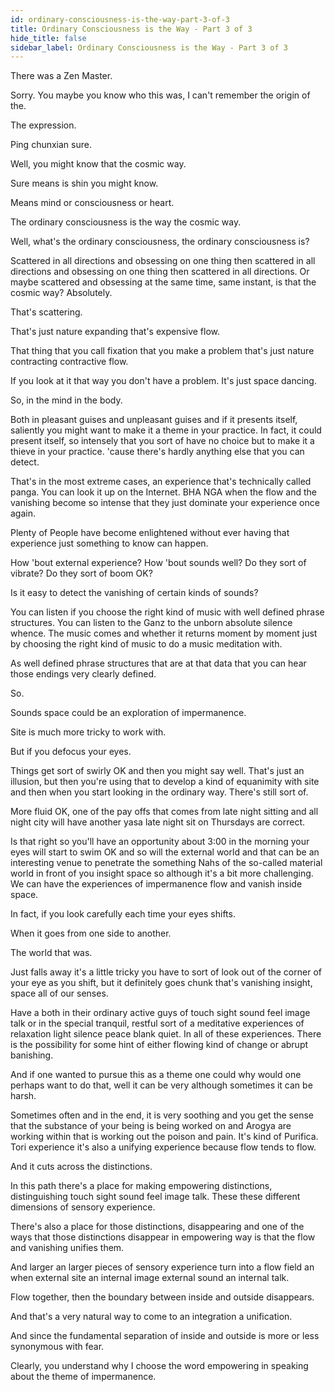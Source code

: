 ```yaml
---
id: ordinary-consciousness-is-the-way-part-3-of-3
title: Ordinary Consciousness is the Way - Part 3 of 3
hide_title: false
sidebar_label: Ordinary Consciousness is the Way - Part 3 of 3
---
```

There was a Zen Master.



Sorry. You maybe you know who this was, I can't remember the origin of the.

The expression.



Ping chunxian sure.



Well, you might know that the cosmic way.

Sure means is shin you might know.

Means mind or consciousness or heart.

The ordinary consciousness is the way the cosmic way.

Well, what's the ordinary consciousness, the ordinary consciousness is?

Scattered in all directions and obsessing on one thing then scattered in all directions and obsessing on one thing then scattered in all directions. Or maybe scattered and obsessing at the same time, same instant, is that the cosmic way? Absolutely.

That's scattering.

That's just nature expanding that's expensive flow.

That thing that you call fixation that you make a problem that's just nature contracting contractive flow.

If you look at it that way you don't have a problem. It's just space dancing.

So, in the mind in the body.

Both in pleasant guises and unpleasant guises and if it presents itself, saliently you might want to make it a theme in your practice. In fact, it could present itself, so intensely that you sort of have no choice but to make it a thieve in your practice. 'cause there's hardly anything else that you can detect.

That's in the most extreme cases, an experience that's technically called panga. You can look it up on the Internet. BHA NGA when the flow and the vanishing become so intense that they just dominate your experience once again.

Plenty of People have become enlightened without ever having that experience just something to know can happen.

How 'bout external experience? How 'bout sounds well? Do they sort of vibrate? Do they sort of boom OK?

Is it easy to detect the vanishing of certain kinds of sounds?

You can listen if you choose the right kind of music with well defined phrase structures. You can listen to the Ganz to the unborn absolute silence whence. The music comes and whether it returns moment by moment just by choosing the right kind of music to do a music meditation with.

As well defined phrase structures that are at that data that you can hear those endings very clearly defined.

So.

Sounds space could be an exploration of impermanence.

Site is much more tricky to work with.

But if you defocus your eyes.

Things get sort of swirly OK and then you might say well. That's just an illusion, but then you're using that to develop a kind of equanimity with site and then when you start looking in the ordinary way. There's still sort of.

More fluid OK, one of the pay offs that comes from late night sitting and all night city will have another yasa late night sit on Thursdays are correct.

Is that right so you'll have an opportunity about 3:00 in the morning your eyes will start to swim OK and so will the external world and that can be an interesting venue to penetrate the something Nahs of the so-called material world in front of you insight space so although it's a bit more challenging. We can have the experiences of impermanence flow and vanish inside space.

In fact, if you look carefully each time your eyes shifts.

When it goes from one side to another.

The world that was.

Just falls away it's a little tricky you have to sort of look out of the corner of your eye as you shift, but it definitely goes chunk that's vanishing insight, space all of our senses.

Have a both in their ordinary active guys of touch sight sound feel image talk or in the special tranquil, restful sort of a meditative experiences of relaxation light silence peace blank quiet. In all of these experiences. There is the possibility for some hint of either flowing kind of change or abrupt banishing.

And if one wanted to pursue this as a theme one could why would one perhaps want to do that, well it can be very although sometimes it can be harsh.

Sometimes often and in the end, it is very soothing and you get the sense that the substance of your being is being worked on and Arogya are working within that is working out the poison and pain. It's kind of Purifica. Tori experience it's also a unifying experience because flow tends to flow.

And it cuts across the distinctions.

In this path there's a place for making empowering distinctions, distinguishing touch sight sound feel image talk. These these different dimensions of sensory experience.

There's also a place for those distinctions, disappearing and one of the ways that those distinctions disappear in empowering way is that the flow and vanishing unifies them.

And larger an larger pieces of sensory experience turn into a flow field an when external site an internal image external sound an internal talk.

Flow together, then the boundary between inside and outside disappears.

And that's a very natural way to come to an integration a unification.



And since the fundamental separation of inside and outside is more or less synonymous with fear.



Clearly, you understand why I choose the word empowering in speaking about the theme of impermanence.





